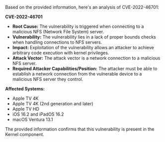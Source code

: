 Based on the provided information, here's an analysis of CVE-2022-46701:

**CVE-2022-46701**

*   **Root Cause:** The vulnerability is triggered when connecting to a malicious NFS (Network File System) server.
*   **Vulnerability:** The vulnerability lies in a lack of proper bounds checks when handling connections to NFS servers.
*  **Impact:** Exploitation of the vulnerability allows an attacker to achieve arbitrary code execution with kernel privileges.
*   **Attack Vector:** The attack vector is a network connection to a malicious NFS server.
*   **Required Attacker Capabilities/Position:** The attacker must be able to establish a network connection from the vulnerable device to a malicious NFS server they control.

**Affected Systems:**

*   Apple TV 4K
*   Apple TV 4K (2nd generation and later)
*   Apple TV HD
*   iOS 16.2 and iPadOS 16.2
*   macOS Ventura 13.1

The provided information confirms that this vulnerability is present in the Kernel component.